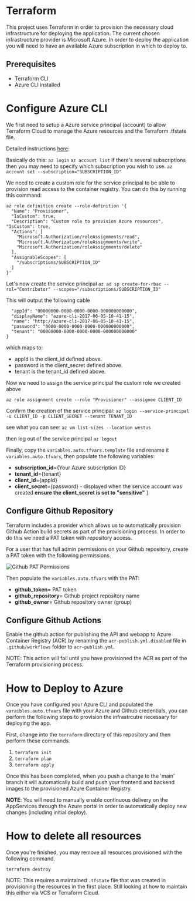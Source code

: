 # Terraform

This project uses Terraform in order to provision the necessary cloud infrastructure for deploying
the application. The current chosen infrastructure provider is Microsoft Azure. In order to deploy
the application you will need to have an available Azure subscription in which to deploy to. 

## Prerequisites
* Terraform CLI 
* Azure CLI installed

# Configure Azure CLI
We first need to setup a Azure service principal (account) to allow Terraform Cloud to manage the
Azure resources and the Terraform .tfstate file.

Detailed instructions
[here](https://www.terraform.io/docs/providers/azurerm/guides/service_principal_client_secret.html#configuring-the-service-principal-in-terraform):

Basically do this: `az login` `az account list` If there's several subscriptions then you may need
to specify which subscription you wish to use. `az account set --subscription="SUBSCRIPTION_ID"`

We need to create a custom role for the service principal to be able to provision read access to the
container registry. You can do this by running this command:

```
az role definition create --role-definition '{
  "Name": "Provisioner",
  "IsCustom": true,
  "Description": "Custom role to provision Azure resources", "IsCustom": true,
  "Actions": [
    "Microsoft.Authorization/roleAssignments/read",
    "Microsoft.Authorization/roleAssignments/write",
    "Microsoft.Authorization/roleAssignments/delete"
  ],
  "AssignableScopes": [
    "/subscriptions/SUBSCRIPTION_ID"
  ]
}'
```

Let's now create the service principal `az ad sp create-for-rbac --rol="Contributor"
--scopes="/subscriptions/SUBSCRIPTION_ID"`

This will output the following cable

```{
  "appId": "00000000-0000-0000-0000-000000000000",
  "displayName": "azure-cli-2017-06-05-10-41-15",
  "name": "http://azure-cli-2017-06-05-10-41-15",
  "password": "0000-0000-0000-0000-000000000000",
  "tenant": "00000000-0000-0000-0000-000000000000"
}
```

which maps to:
* appId is the client_id defined above.
* password is the client_secret defined above.
* tenant is the tenant_id defined above.

Now we need to assign the service principal the custom role we created above
```
az role assignment create --role "Provisioner" --assignee CLIENT_ID
```

Confirm the creation of the service principal: `az login --service-principal -u CLIENT_ID -p
CLIENT_SECRET --tenant TENANT_ID`

see what you can see: `az vm list-sizes --location westus`

then log out of the service principal `az logout`

Finally, copy the `variables.auto.tfvars.template` file and rename it `variables.auto.tfvars`, then
populate the following variables:

* **subscription_id**={Your Azure subscription ID} 
* **tenant_id**={tenant}
* **client_id**={appId}
* **client_secret**={password} - displayed when the service account was created **ensure the
  client_secret is set to "sensitive"**
  }


## Configure Github Repository
Terraform includes a provider which allows us to automatically provision Github Action build secrets
as part of the provisioning process. In order to do this we need a PAT token with repository access.

For a user that has full admin permissions on your Github repository, create a PAT token with the
following permissions.

![Github PAT Permissions](images/github-pat-permissions.png)

Then populate the `variables.auto.tfvars` with the PAT:
* **github_token**= PAT token
* **github_repository**= Github project repository name
* **github_owner**= Github repository owner (group)

## Configure Github Actions

Enable the github action for publishing the API and webapp to Azure Container Registry (ACR) by
renaming the `acr-publish.yml.disabled` file in `.github/workflows` folder to `acr-publish.yml`.

NOTE: This action will fail until you have provisioned the ACR as part of the Terraform provisioning
process.


# How to Deploy to Azure

Once you have configured your Azure CLI and populated the `varaibles.auto.tfvars` file with your
Azure and Github credentials, you can perform the following steps to provision the infrastrcutre
necessary for deploying the app.

First, change into the `terraform` directory of this repository and then perform these commands.

1. `terraform init`
2. `terraform plan`
3. `terraform apply`

Once this has been completed, when you push a change to the 'main' branch it will automatically
build and push your frontend and backend images to the provisioned Azure Container Registry.

**NOTE**: You will need to manually enable continuous delivery on the AppServices through the Azure
portal in order to automatically deploy new changes (including initial deploy).

# How to delete all resources

Once you're finished, you may remove all resources provisioned with the following command.

`terraform destroy`

NOTE: This requires a maintained `.tfstate` file that was created in provisioning the resources in
the first place. Still looking at how to maintain this either via VCS or Terraform Cloud.

